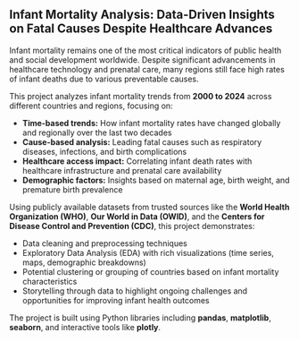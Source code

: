 ## Infant Mortality Analysis: Data-Driven Insights on Fatal Causes Despite Healthcare Advances

Infant mortality remains one of the most critical indicators of public health and social development worldwide. Despite significant advancements in healthcare technology and prenatal care, many regions still face high rates of infant deaths due to various preventable causes.

This project analyzes infant mortality trends from **2000 to 2024** across different countries and regions, focusing on:

- **Time-based trends:** How infant mortality rates have changed globally and regionally over the last two decades  
- **Cause-based analysis:** Leading fatal causes such as respiratory diseases, infections, and birth complications  
- **Healthcare access impact:** Correlating infant death rates with healthcare infrastructure and prenatal care availability  
- **Demographic factors:** Insights based on maternal age, birth weight, and premature birth prevalence

Using publicly available datasets from trusted sources like the **World Health Organization (WHO)**, **Our World in Data (OWID)**, and the **Centers for Disease Control and Prevention (CDC)**, this project demonstrates:

-  Data cleaning and preprocessing techniques  
-  Exploratory Data Analysis (EDA) with rich visualizations (time series, maps, demographic breakdowns)  
-  Potential clustering or grouping of countries based on infant mortality characteristics  
-  Storytelling through data to highlight ongoing challenges and opportunities for improving infant health outcomes

The project is built using Python libraries including **pandas**, **matplotlib**, **seaborn**, and interactive tools like **plotly**.

